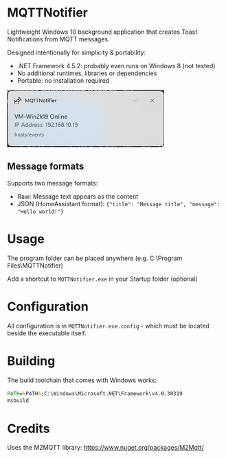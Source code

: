# MQTTNotifier
Lightweight Windows 10 background application that creates Toast Notifications from MQTT messages.

Designed intentionally for simplicity & portability:
- .NET Framework 4.5.2: probably even runs on Windows 8 (not tested)
- No additional runtimes, libraries or dependencies
- Portable: no installation required

![Screenshot of Windows 11 Toast Notification](screenshot.png "Screenshot of Windows 11 Toast Notification")

## Message formats
Supports two message formats:
- Raw: Message text appears as the content
- JSON (HomeAssistant format): `{"title": "Message title", "message": "Hello world!"}`

# Usage
The program folder can be placed anywhere (e.g. C:\Program Files\MQTTNotifier)

Add a shortcut to `MQTTNotifier.exe` in your Startup folder (optional)

# Configuration
All configuration is in `MQTTNotifier.exe.config` - which must be located beside the executable itself.

# Building
The build toolchain that comes with Windows works:
```bat
PATH=%PATH%;C:\Windows\Microsoft.NET\Framework\v4.0.30319
msbuild
```

# Credits
Uses the M2MQTT library: https://www.nuget.org/packages/M2Mqtt/
